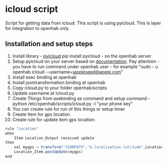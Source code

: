 # icloud script
Script for getting data from icloud. This script is using pyicloud. This is layer for integration to openhab only.

## Installation and setup steps
1) Install library - [pyicloud](https://github.com/picklepete/pyicloud) pip install pyicloud - on the openhab server
2) Setup pyicloud on your server based on [documentation](https://github.com/picklepete/pyicloud). Pay attention - you have to run command under openhab user - for example "sudo - u openhab icloud --username=jappleseed@apple.com"
3) Install exec binding at openhab
4) Install jsontransformation binding at openhab
5) Copy icloud.py to your folder openhab/scripts
6) Update username at icloud.py
7) Create Things from exebinding as command and setup command - python /etc/openhab/scripts/icloud.py -l "your phone key"
8) You can create rule for run of this things or setup timer
9) Create Item for gps location
10) Create rule for update item gps location:
```java
rule "Location"
when 
    Item Location_Output received update 
then
    val mygps = transform("JSONPATH","$.localization.latitude",Location_Output.state.toString)+","+transform("JSONPATH","$.localization.longitude",Location_Output.state.toString)
    Location_Item.postUpdate(mygps)    
end
```

